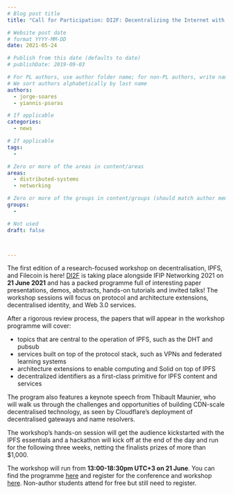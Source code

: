 ```yaml
---
# Blog post title
title: "Call for Participation: DI2F: Decentralizing the Internet with IPFS and Filecoin"

# Website post date
# format YYYY-MM-DD
date: 2021-05-24

# Publish from this date (defaults to date)
# publishDate: 2019-09-03

# For PL authors, use author folder name; for non-PL authors, write name as in paper within ""
# We sort authors alphabetically by last name
authors:
  - jorge-soares
  - yiannis-psaras

# If applicable
categories:
  - news

# If applicable
tags:
  -

# Zero or more of the areas in content/areas
areas:
  - distributed-systems
  - networking

# Zero or more of the groups in content/groups (should match author membership)
groups:
  -

# Not used
draft: false



---
```


The first edition of a research-focused workshop on decentralisation, IPFS, and Filecoin is here! [DI2F](https://networking.ifip.org/2021/workshops/di2f-decentralising-the-internet-with-ipfs-and-filecoin) is taking place alongside IFIP Networking 2021 on **21 June 2021** and has a packed programme full of interesting paper presentations, demos, abstracts, hands-on tutorials and invited talks! The workshop sessions will focus on protocol and architecture extensions, decentralised identity, and Web 3.0 services.

After a rigorous review process, the papers that will appear in the workshop programme will cover:
- topics that are central to the operation of IPFS, such as the DHT and pubsub
- services built on top of the protocol stack, such as VPNs and federated learning systems
- architecture extensions to enable computing and Solid on top of IPFS
- decentralized identifiers as a first-class primitive for IPFS content and services

The program also features a keynote speech from Thibault Maunier, who will walk us through the challenges and opportunities of building CDN-scale decentralised technology, as seen by Cloudflare’s deployment of decentralised gateways and name resolvers.

The workshop’s hands-on session will get the audience kickstarted with the IPFS essentials and a hackathon will kick off at the end of the day and run for the following three weeks, netting the finalists prizes of more than $1,000.

The workshop will run from **13:00-18:30pm UTC+3 on 21 June**. You can find the programme [here](https://networking.ifip.org/2021/workshops/di2f-decentralising-the-internet-with-ipfs-and-filecoin) and register for the conference and workshop [here](https://networking.ifip.org/2021/registration). Non-author students attend for free but still need to register.
